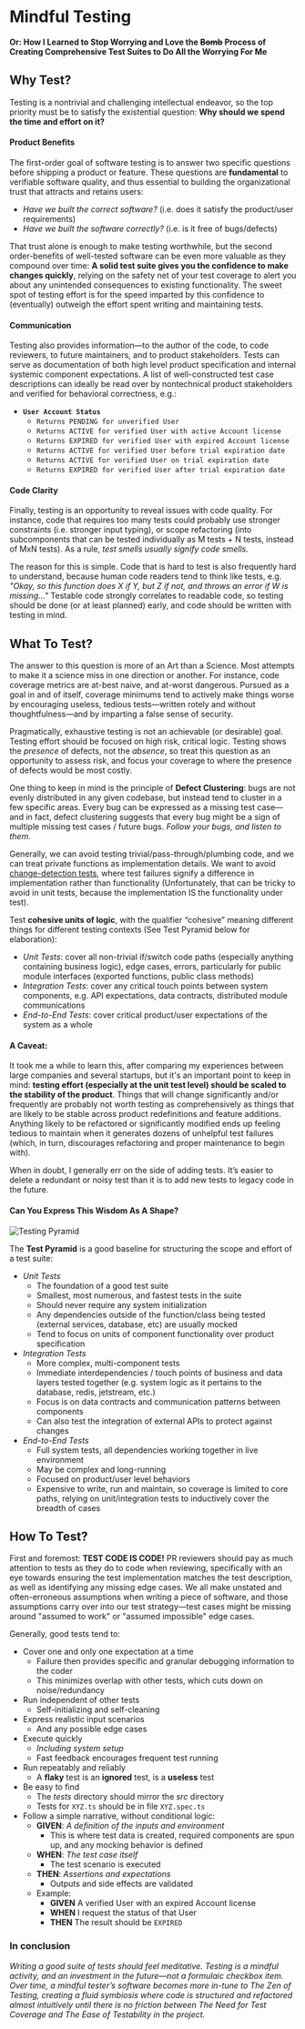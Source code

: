 # Mindful Testing
**Or: How I Learned to Stop Worrying and Love the ~~Bomb~~ Process of Creating Comprehensive Test Suites to Do All the Worrying For Me**

## Why Test?

Testing is a nontrivial and challenging intellectual endeavor, so the top priority must be to satisfy the existential question: **Why should we spend the time and effort on it?** 

#### Product Benefits
The first-order goal of software testing is to answer two specific questions before shipping a product or feature. These questions are **fundamental** to verifiable software quality, and thus essential to building the organizational trust that attracts and retains users:
- *Have we built the correct software?* (i.e. does it satisfy the product/user requirements)
- *Have we built the software correctly?* (i.e. is it free of bugs/defects)

That trust alone is enough to make testing worthwhile, but the second order-benefits of well-tested software can be even more valuable as they compound over time: **A solid test suite gives you the confidence to make changes quickly**, relying on the safety net of your test coverage to alert you about any unintended consequences to existing functionality. The sweet spot of testing effort is for the speed imparted by this confidence to (eventually) outweigh the effort spent writing and maintaining tests.

#### Communication
Testing also provides information—to the author of the code, to code reviewers, to future maintainers, and to product stakeholders. Tests can serve as documentation of both high level product specification and internal systemic component expectations. A list of well-constructed test case descriptions can ideally be read over by nontechnical product stakeholders and verified for behavioral correctness, e.g.:

- **`User Account Status`**
    - `Returns PENDING for unverified User`
    - `Returns ACTIVE for verified User with active Account license`
    - `Returns EXPIRED for verified User with expired Account license`
    - `Returns ACTIVE for verified User before trial expiration date`
    - `Returns ACTIVE for verified User on trial expiration date`
    - `Returns EXPIRED for verified User after trial expiration date`

#### Code Clarity
Finally, testing is an opportunity to reveal issues with code quality. For instance, code that requires too many tests could probably use stronger constraints (i.e. stronger input typing), or scope refactoring (into subcomponents that can be tested individually as M tests + N tests, instead of MxN tests). As a rule, *test smells usually signify code smells.*

The reason for this is simple. Code that is hard to test is also frequently hard to understand, because human code readers tend to think like tests, e.g. *"Okay, so this function does X if Y, but Z if not, and throws an error if W is missing…"* Testable code strongly correlates to readable code, so testing should be done (or at least planned) early, and code should be written with testing in mind.


## What To Test?

The answer to this question is more of an Art than a Science. Most attempts to make it a science miss in one direction or another. For instance, code coverage metrics are at-best naive, and at-worst dangerous. Pursued as a goal in and of itself, coverage minimums tend to actively make things worse by encouraging useless, tedious tests—written rotely and without thoughtfulness—and by imparting a false sense of security.

Pragmatically, exhaustive testing is not an achievable (or desirable) goal. Testing effort should be focused on high risk, critical logic. Testing shows the *presence* of defects, not the *absence*, so treat this question as an opportunity to assess risk, and focus your coverage to where the presence of defects would be most costly.

One thing to keep in mind is the principle of **Defect Clustering**: bugs are not evenly distributed in any given codebase, but instead tend to cluster in a few specific areas. Every bug can be expressed as a missing test case—and in fact, defect clustering suggests that every bug might be a sign of multiple missing test cases / future bugs. *Follow your bugs, and listen to them.*

Generally, we can avoid testing trivial/pass-through/plumbing code, and we can treat private functions as implementation details. We want to avoid [change-detection tests](https://testing.googleblog.com/2015/01/testing-on-toilet-change-detector-tests.html), where test failures signify a difference in implementation rather than functionality (Unfortunately, that can be tricky to avoid in unit tests, because the implementation IS the functionality under test). 

Test **cohesive units of logic**, with the qualifier “cohesive” meaning different things for different testing contexts (See Test Pyramid below for elaboration):
- *Unit Tests*:  cover all non-trivial if/switch code paths (especially anything containing business logic), edge cases, errors, particularly for public module interfaces (exported functions, public class methods)
- *Integration Tests*:  cover any critical touch points between system components, e.g. API expectations, data contracts, distributed module communications
- *End-to-End Tests*:  cover critical product/user expectations of the system as a whole


#### A Caveat:

It took me a while to learn this, after comparing my experiences between large companies and several startups, but it's an important point to keep in mind: **testing effort (especially at the unit test level) should be scaled to the stability of the product**. Things that will change significantly and/or frequently are probably not worth testing as comprehensively as things that are likely to be stable across product redefinitions and feature additions. Anything likely to be refactored or significantly modified ends up feeling tedious to maintain when it generates dozens of unhelpful test failures (which, in turn, discourages refactoring and proper maintenance to begin with). 

When in doubt, I generally err on the side of adding tests. It’s easier to delete a redundant or noisy test than it is to add new tests to legacy code in the future.


#### Can You Express This Wisdom As A Shape?

![Testing Pyramid](images/pyramid.png)

The **Test Pyramid** is a good baseline for structuring the scope and effort of a test suite:
- *Unit Tests*
    - The foundation of a good test suite
    - Smallest, most numerous, and fastest tests in the suite
    - Should never require any system initialization
    - Any dependencies outside of the function/class being tested (external services, database, etc) are usually mocked 
    - Tend to focus on units of component functionality over product specification
- *Integration Tests*
    - More complex, multi-component tests
    - Immediate interdependencies / touch points of business and data layers tested together (e.g. system logic as it pertains to the database, redis, jetstream, etc.)
    - Focus is on data contracts and communication patterns between components
    - Can also test the integration of external APIs to protect against changes
- *End-to-End Tests*
    - Full system tests, all dependencies working together in live environment
    - May be complex and long-running
    - Focused on product/user level behaviors
    - Expensive to write, run and maintain, so coverage is limited to core paths, relying on unit/integration tests to inductively cover the breadth of cases


## How To Test?

First and foremost: **TEST CODE IS CODE!** PR reviewers should pay as much attention to tests as they do to code when reviewing, specifically with an eye towards ensuring the test implementation matches the test description, as well as identifying any missing edge cases. We all make unstated and often-erroneous assumptions when writing a piece of software, and those assumptions carry over into our test strategy—test cases might be missing around "assumed to work" or "assumed impossible" edge cases.

Generally, good tests tend to:
- Cover one and only one expectation at a time
    - Failure then provides specific and granular debugging information to the coder
    - This minimizes overlap with other tests, which cuts down on noise/redundancy 
- Run independent of other tests
    - Self-initializing and self-cleaning
- Express realistic input scenarios
    - And any possible edge cases
- Execute quickly
    - *Including system setup*
    - Fast feedback encourages frequent test running
- Run repeatably and reliably
    - A **flaky** test is an **ignored** test, is a **useless** test
- Be easy to find
    - The *tests* directory should mirror the *src* directory
    - Tests for `XYZ.ts` should be in file `XYZ.spec.ts`
- Follow a simple narrative, without conditional logic:
    - **GIVEN**: *A definition of the inputs and environment*
        - This is where test data is created, required components are spun up, and any mocking behavior is defined
    - **WHEN**: *The test case itself*
        - The test scenario is executed
    - **THEN**: *Assertions and expectations*
        - Outputs and side effects are validated
    - Example:
        - **GIVEN** A verified User with an expired Account license
        - **WHEN** I request the status of that User
        - **THEN** The result should be `EXPIRED`


### In conclusion

*Writing a good suite of tests should feel meditative. Testing is a mindful activity, and an investment in the future—not a formulaic checkbox item. Over time, a mindful tester’s software becomes more in-tune to The Zen of Testing, creating a fluid symbiosis where code is structured and refactored almost intuitively until there is no friction between The Need for Test Coverage and The Ease of Testability in the project.*
